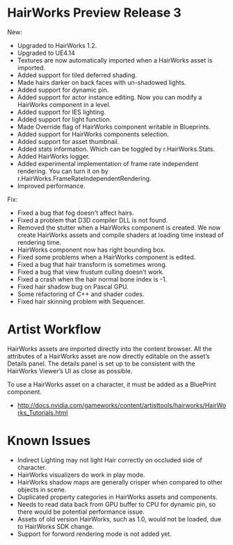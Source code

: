﻿HairWorks Preview Release 3
=============
New:
* Upgraded to HairWorks 1.2.
* Upgraded to UE4.14
* Textures are now automatically imported when a HairWorks asset is imported. 
* Added support for tiled deferred shading. 
* Made hairs darker on back faces with un-shadowed lights. 
* Added support for dynamic pin.
* Added support for actor instance editing. Now you can modify a HairWorks component in a level.
* Added support for IES lighting.
* Added support for light function.
* Made Override flag of HairWorks component writable in Blueprints.
* Added support for HairWorks components selection.
* Added support for asset thumbnail.
* Added stats information. Which can be toggled by r.HairWorks.Stats.
* Added HairWorks logger.
* Added experimental implementation of frame rate independent rendering. You can turn it on by r.HairWorks.FrameRateIndependentRendering.
* Improved performance.

Fix:
* Fixed a bug that fog doesn't affect hairs. 
* Fixed a problem that D3D compiler DLL is not found.
* Removed the stutter when a HairWorks component is created. We now create HairWorks assets and compile shaders at loading time instead of rendering time.
* HairWorks component now has right bounding box.
* Fixed some problems when a HairWorks component is edited.
* Fixed a bug that hair transform is sometimes wrong.
* Fixed a bug that view frustum culling doesn’t work.
* Fixed a crash when the hair normal bone index is -1.
* Fixed hair shadow bug on Pascal GPU.
* Some refactoring of C++ and shader codes.
* Fixed hair skinning problem with Sequencer. 

Artist Workflow
=============
HairWorks assets are imported directly into the content browser. All the attributes of a HairWorks asset are now directly editable on the asset’s Details panel. The details panel is set up to be consistent with the HairWorks Viewer’s UI as close as possible.

To use a HairWorks asset on a character, it must be added as a BluePrint component.

* http://docs.nvidia.com/gameworks/content/artisttools/hairworks/HairWorks_Tutorials.html

Known Issues
=============
* Indirect Lighting may not light Hair correctly on occluded side of character.
* HairWorks visualizers do work in play mode.
* HairWorks shadow maps are generally crisper when compared to other objects in scene.
* Duplicated property categories in HairWorks assets and components. 
* Needs to read data back from GPU buffer to CPU for dynamic pin, so there would be potential performance issue. 
* Assets of old version HairWorks, such as 1.0, would not be loaded, due to HairWorks SDK change. 
* Support for forword rendering mode is not added yet. 

